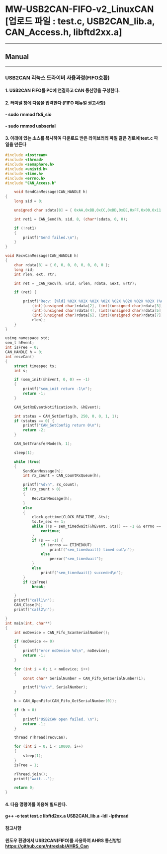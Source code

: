 # MW-USB2CAN-FIFO-v2_LinuxCAN [업로드 파일 : test.c, USB2CAN_lib.a, CAN_Access.h, libftd2xx.a]
***
## **Manual**
***

 ### USB2CAN 리눅스 드라이버 사용과정(FIFO호환)
####
####
#### 1. USB2CAN FIFO를 PC에 연결하고 CAN 통신망을 구성한다.
#### 2. 터미널 창에 다음을 입력한다 (FIFO 메뉴얼 권고사항)
#### - sudo rmmod ftdi_sio
#### - sudo rmmod usbserial
#### 3. 아래에 있는 소스를 복사하여 다운로드 받은 라이브러리 파일 같은 경로에 test.c 파일을 만든다
    
```c
#include <iostream>
#include <thread>
#include <semaphore.h>
#include <unistd.h>
#include <time.h>
#include <errno.h>
#include "CAN_Access.h"

	void SendCanMessage(CAN_HANDLE h)
{
	long sid = 0;

	unsigned char sdata[8] = { 0xAA,0xBB,0xCC,0xDD,0xEE,0xFF,0x00,0x11 };

	int ret1 = CAN_Send(h, sid, 8, (char*)sdata, 0, 0);

	if (!ret1)
	{
		printf("Send failed.\n");
	}
}

void RecvCanMessage(CAN_HANDLE h)
{
	char rdata[8] = { 0, 0, 0, 0, 0, 0, 0, 0 };
	long rid;
	int rlen, ext, rtr;

	int ret = _CAN_Recv(h, &rid, &rlen, rdata, &ext, &rtr);

	if (ret) {

		printf("Recv: [%ld] %02X %02X %02X %02X %02X %02X %02X %02X (%d)\n", rid, (int)(unsigned char)rdata[0], (int)(unsigned char)rdata[1],
			(int)(unsigned char)rdata[2], (int)(unsigned char)rdata[3],
			(int)(unsigned char)rdata[4], (int)(unsigned char)rdata[5],
			(int)(unsigned char)rdata[6], (int)(unsigned char)rdata[7],
			rlen);
	}
}

using namespace std;
sem_t hEvent;
int isFree = 0;
CAN_HANDLE h = 0;
int recvCan()
{
	struct timespec ts;
	int s;

	if (sem_init(&hEvent, 0, 0) == -1)
	{
		printf("sem_init return -1\n");
		return -1;
	}

	CAN_SetRxEventNotification(h, &hEvent);

	int status = CAN_SetConfig(h, 250, 0, 0, 1, 1);
	if (status == 0) {
		printf("CAN_SetConfig return 0\n");
		return -2;
	}

	CAN_SetTransferMode(h, 1);

	sleep(1);

	while (true)
	{
		SendCanMessage(h);
		int rx_count = CAN_CountRxQueue(h);

		printf("%d\n", rx_count);
		if (rx_count > 0)
		{
			RecvCanMessage(h);
		}
		else
		{
			clock_gettime(CLOCK_REALTIME, &ts);
			ts.tv_sec += 1;
			while ((s = sem_timedwait(&hEvent, &ts)) == -1 && errno == EINTR) {
				continue;
			}
			if (s == -1) {
				if (errno == ETIMEDOUT)
					printf("sem_timedwait() timed out\n");
				else
					perror("sem_timedwait");
			}
			else
				printf("sem_timedwait() succeded\n");
		}
		if (isFree)
			break;

	}
	printf("call1\n");
	CAN_Close(h);
	printf("call2\n");

}
int main(int, char**)
{
	int noDevice = CAN_Fifo_ScanSerialNumber();

	if (noDevice <= 0)
	{
		printf("eror noDevice %d\n", noDevice);
		return -1;
	}

	for (int i = 0; i < noDevice; i++)
	{
		const char* SerialNumber = CAN_Fifo_GetSerialNumber(i);

		printf("%s\n", SerialNumber);
	}

	h = CAN_OpenFifo(CAN_Fifo_GetSerialNumber(0));

	if (h < 0)
	{
		printf("USB2CAN open failed. \n");
		return -1;
	}

	thread rThread(recvCan);

	for (int i = 0; i < 10000; i++)
	{
		sleep(1);
	}
	isFree = 1;

	rThread.join();
	printf("wait...");

	return 0;
}
```

#### 4. 다음 명령어를 이용해 빌드한다.
####    g++ -o test test.c libftd2xx.a USB2CAN_lib.a -ldl -lpthread 
####
####
#### 참고사항
####    윈도우 환경에서 USB2CAN(FIFO)를 사용하여 AHRS 통신방법  https://github.com/ntrexlab/AHRS_Can
